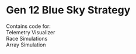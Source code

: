 # Gen 12 Blue Sky Strategy

Contains code for:\
Telemetry Visualizer\
Race Simulations\
Array Simulation